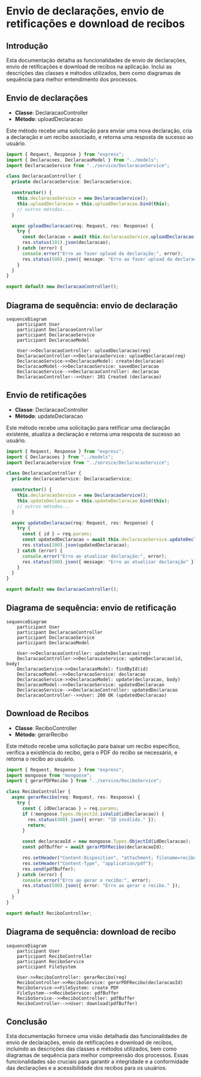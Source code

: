 # Envio de declarações, envio de retificações e download de recibos

## Introdução
Esta documentação detalha as funcionalidades de envio de declarações, envio de retificações e download de recibos na aplicação. Inclui as descrições das classes e métodos utilizados, bem como diagramas de sequência para melhor entendimento dos processos.

## Envio de declarações
* **Classe**: DeclaracaoController
* **Método**: uploadDeclaracao

Este método recebe uma solicitação para enviar uma nova declaração, cria a declaração e um recibo associado, e retorna uma resposta de sucesso ao usuário.

```typescript
import { Request, Response } from "express";
import { Declaracoes, DeclaracaoModel } from "../models";
import DeclaracaoService from "../service/DeclaracaoService";

class DeclaracaoController {
  private declaracaoService: DeclaracaoService;

  constructor() {
    this.declaracaoService = new DeclaracaoService();
    this.uploadDeclaracao = this.uploadDeclaracao.bind(this);
    // outros métodos...
  }

  async uploadDeclaracao(req: Request, res: Response) {
    try {
      const declaracao = await this.declaracaoService.uploadDeclaracao(req);
      res.status(201).json(declaracao);
    } catch (error) {
      console.error("Erro ao fazer upload da declaração:", error);
      res.status(500).json({ message: "Erro ao fazer upload da declaração" });
    }
  }
}

export default new DeclaracaoController();
```

## Diagrama de sequência: envio de declaração

```mermaid
sequenceDiagram
    participant User
    participant DeclaracaoController
    participant DeclaracaoService
    participant DeclaracaoModel

    User->>DeclaracaoController: uploadDeclaracao(req)
    DeclaracaoController->>DeclaracaoService: uploadDeclaracao(req)
    DeclaracaoService->>DeclaracaoModel: create(declaracao)
    DeclaracaoModel-->>DeclaracaoService: savedDeclaracao
    DeclaracaoService-->>DeclaracaoController: declaracao
    DeclaracaoController-->>User: 201 Created (declaracao)
```

## Envio de retificações

* **Classe**: DeclaracaoController
* **Método**: updateDeclaracao

Este método recebe uma solicitação para retificar uma declaração existente, atualiza a declaração e retorna uma resposta de sucesso ao usuário.

```typescript
import { Request, Response } from "express";
import { Declaracoes } from "../models";
import DeclaracaoService from "../service/DeclaracaoService";

class DeclaracaoController {
  private declaracaoService: DeclaracaoService;

  constructor() {
    this.declaracaoService = new DeclaracaoService();
    this.updateDeclaracao = this.updateDeclaracao.bind(this);
    // outros métodos...
  }

  async updateDeclaracao(req: Request, res: Response) {
    try {
      const { id } = req.params;
      const updatedDeclaracao = await this.declaracaoService.updateDeclaracao(id, req.body);
      res.status(200).json(updatedDeclaracao);
    } catch (error) {
      console.error("Erro ao atualizar declaração:", error);
      res.status(500).json({ message: "Erro ao atualizar declaração" });
    }
  }
}

export default new DeclaracaoController();
```

## Diagrama de sequência: envio de retificação

```mermaid
sequenceDiagram
    participant User
    participant DeclaracaoController
    participant DeclaracaoService
    participant DeclaracaoModel

    User->>DeclaracaoController: updateDeclaracao(req)
    DeclaracaoController->>DeclaracaoService: updateDeclaracao(id, body)
    DeclaracaoService->>DeclaracaoModel: findById(id)
    DeclaracaoModel-->>DeclaracaoService: declaracao
    DeclaracaoService->>DeclaracaoModel: update(declaracao, body)
    DeclaracaoModel-->>DeclaracaoService: updatedDeclaracao
    DeclaracaoService-->>DeclaracaoController: updatedDeclaracao
    DeclaracaoController-->>User: 200 OK (updatedDeclaracao)
```

## Download de Recibos
* **Classe**: ReciboController
* **Método**: gerarRecibo

Este método recebe uma solicitação para baixar um recibo específico, verifica a existência do recibo, gera o PDF do recibo se necessário, e retorna o recibo ao usuário.

```typescript
import { Request, Response } from "express";
import mongoose from "mongoose";
import { gerarPDFRecibo } from "../service/ReciboService";

class ReciboController {
  async gerarRecibo(req: Request, res: Response) {
    try {
      const { idDeclaracao } = req.params;
      if (!mongoose.Types.ObjectId.isValid(idDeclaracao)) {
        res.status(400).json({ error: "ID inválido." });
        return;
      }

      const declaracaoId = new mongoose.Types.ObjectId(idDeclaracao);
      const pdfBuffer = await gerarPDFRecibo(declaracaoId);

      res.setHeader("Content-Disposition", "attachment; filename=recibo.pdf");
      res.setHeader("Content-Type", "application/pdf");
      res.send(pdfBuffer);
    } catch (error) {
      console.error("Erro ao gerar o recibo:", error);
      res.status(500).json({ error: "Erro ao gerar o recibo." });
    }
  }
}

export default ReciboController;
```

## Diagrama de sequência: download de recibo

```mermaid
sequenceDiagram
    participant User
    participant ReciboController
    participant ReciboService
    participant FileSystem

    User->>ReciboController: gerarRecibo(req)
    ReciboController->>ReciboService: gerarPDFRecibo(declaracaoId)
    ReciboService->>FileSystem: create PDF
    FileSystem-->>ReciboService: pdfBuffer
    ReciboService-->>ReciboController: pdfBuffer
    ReciboController-->>User: download(pdfBuffer)
```

## Conclusão
Esta documentação fornece uma visão detalhada das funcionalidades de envio de declarações, envio de retificações e download de recibos, incluindo as descrições das classes e métodos utilizados, bem como diagramas de sequência para melhor compreensão dos processos. Essas funcionalidades são cruciais para garantir a integridade e a conformidade das declarações e a acessibilidade dos recibos para os usuários. ​